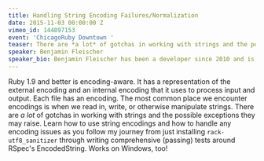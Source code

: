 ```yaml
---
title: Handling String Encoding Failures/Normalizat­­­i­­on
date: 2015-11-03 00:00:00 Z
vimeo_id: 144897153
event: 'ChicagoRuby Downtown '
teaser: There are *a lot* of gotchas in working with strings and the possible exceptions they may raise.
speaker: Benjamin Fleischer
speaker_bio: Benjamin Fleischer has been a developer since 2010 and is quite active in the open-source software community. In addition to maintaining and collaborating on SimpleCov, AcitveModelSerializers, Mail, RMagick, rack-utf8_sanitizer, Acts-As-Taggable-On, and RubyFriends.com, he has contributed to Passenger, Kaminari, RubyGems, Homebrew, Bcrypt-ruby, CodeClimate test-reporter, Rack, and Rails.
---
```


Ruby 1.9 and better is encoding-aware. It has a representation of the external encoding and an internal encoding that it uses to process input and output. Each file has an encoding. The most common place we encounter encodings is when we read in, write, or otherwise manipulate strings. There are *a lot* of gotchas in working with strings and the possible exceptions they may raise. Learn how to use string encodings and how to handle any encoding issues as you follow my journey from just installing `rack-utf8_sanitizer` through writing comprehensive (passing) tests around RSpec's EncodedString. Works on Windows, too!
